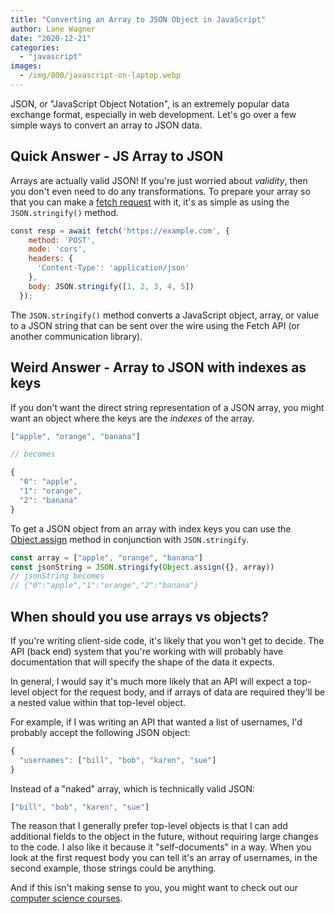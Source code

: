 ```yaml
---
title: "Converting an Array to JSON Object in JavaScript"
author: Lane Wagner
date: "2020-12-21"
categories: 
  - "javascript"
images:
  - /img/800/javascript-on-laptop.webp
---
```


JSON, or "JavaScript Object Notation", is an extremely popular data exchange format, especially in web development. Let's go over a few simple ways to convert an array to JSON data.

## Quick Answer - JS Array to JSON

Arrays are actually valid JSON! If you're just worried about _validity_, then you don't even need to do any transformations. To prepare your array so that you can make a [fetch request](https://developer.mozilla.org/en-US/docs/Web/API/Fetch_API/Using_Fetch) with it, it's as simple as using the `JSON.stringify()` method.

```js
const resp = await fetch('https://example.com', {
    method: 'POST',
    mode: 'cors',
    headers: {
      'Content-Type': 'application/json'
    },
    body: JSON.stringify([1, 2, 3, 4, 5])
  });
```

The `JSON.stringify()` method converts a JavaScript object, array, or value to a JSON string that can be sent over the wire using the Fetch API (or another communication library).

## Weird Answer - Array to JSON with indexes as keys

If you don't want the direct string representation of a JSON array, you might want an object where the keys are the _indexes_ of the array.

```js
["apple", "orange", "banana"]

// becomes

{
  "0": "apple",
  "1": "orange",
  "2": "banana"
}
```

To get a JSON object from an array with index keys you can use the [Object.assign](https://developer.mozilla.org/en-US/docs/Web/JavaScript/Reference/Global_Objects/Object/assign) method in conjunction with `JSON.stringify`.

```js
const array = ["apple", "orange", "banana"]
const jsonString = JSON.stringify(Object.assign({}, array))
// jsonString becomes
// {"0":"apple","1":"orange","2":"banana"} 
```

## When should you use arrays vs objects?

If you're writing client-side code, it's likely that you won't get to decide. The API (back end) system that you're working with will probably have documentation that will specify the shape of the data it expects.

In general, I would say it's much more likely that an API will expect a top-level object for the request body, and if arrays of data are required they'll be a nested value within that top-level object.

For example, if I was writing an API that wanted a list of usernames, I'd probably accept the following JSON object:

```js
{
  "usernames": ["bill", "bob", "karen", "sue"]
}
```

Instead of a "naked" array, which is technically valid JSON:

```js
["bill", "bob", "karen", "sue"]
```

The reason that I generally prefer top-level objects is that I can add additional fields to the object in the future, without requiring large changes to the code. I also like it because it "self-documents" in a way. When you look at the first request body you can tell it's an array of usernames, in the second example, those strings could be anything.

And if this isn't making sense to you, you might want to check out our [computer science courses](https://boot.dev/courses/).
